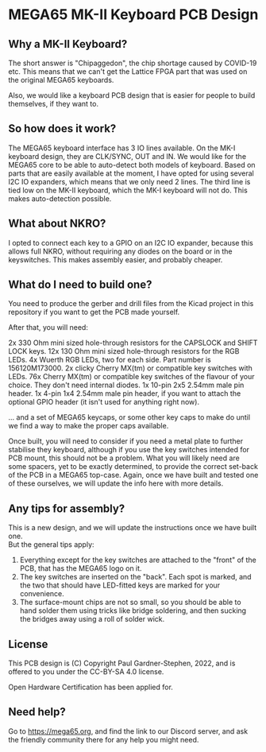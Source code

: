 # MEGA65 MK-II Keyboard PCB Design

## Why a MK-II Keyboard?

The short answer is "Chipaggedon", the chip shortage caused by COVID-19 etc.  This means that we can't get the Lattice FPGA
part that was used on the original MEGA65 keyboards.

Also, we would like a keyboard PCB design that is easier for people to build themselves, if they want to.

## So how does it work?

The MEGA65 keyboard interface has 3 IO lines available. On the MK-I keyboard design, they are CLK/SYNC, OUT and IN.
We would like for the MEGA65 core to be able to auto-detect both models of keyboard. Based on parts that are easily
available at the moment, I have opted for using several I2C IO expanders, which means that we only need 2 lines.
The third line is tied low on the MK-II keyboard, which the MK-I keyboard will not do. This makes auto-detection possible.

## What about NKRO?

I opted to connect each key to a GPIO on an I2C IO expander, because this allows full NKRO, without requiring any
diodes on the board or in the keyswitches. This makes assembly easier, and probably cheaper.

## What do I need to build one?

You need to produce the gerber and drill files from the Kicad project in this repository if you want to get the PCB made
yourself.

After that, you will need:

2x 330 Ohm mini sized hole-through resistors for the CAPSLOCK and SHIFT LOCK keys.
12x 130 Ohm mini sized hole-through resistors for the RGB LEDs.
4x Wuerth RGB LEDs, two for each side. Part number is 156120M173000.
2x clicky Cherry MX(tm) or compatible key switches with LEDs.
76x Cherry MX(tm) or compatible key switches of the flavour of your choice. They don't need internal diodes.
1x 10-pin 2x5 2.54mm male pin header.
1x 4-pin 1x4 2.54mm male pin header, if you want to attach the optional GPIO header (it isn't used for anything right now).

... and a set of MEGA65 keycaps, or some other key caps to make do until we find a way to make the proper caps available.

Once built, you will need to consider if you need a metal plate to further stabilise they keyboard, although if you use the
key switches intended for PCB mount, this should not be a problem.  What you will likely need are some spacers, yet to be
exactly determined, to provide the correct set-back of the PCB in a MEGA65 top-case. Again, once we have built and tested 
one of these ourselves, we will update the info here with more details.

## Any tips for assembly?

This is a new design, and we will update the instructions once we have built one.  
But the general tips apply:
1. Everything except for the key switches are attached to the "front" of the PCB, that has the MEGA65 logo on it.
2. The key switches are inserted on the "back". Each spot is marked, and the two that should have LED-fitted keys are marked for your convenience.
3. The surface-mount chips are not so small, so you should be able to hand solder them using tricks like bridge soldering, and then sucking the bridges away using a roll of solder wick.

## License

This PCB design is (C) Copyright Paul Gardner-Stephen, 2022, and is offered to you under the CC-BY-SA 4.0 license.

Open Hardware Certification has been applied for.

## Need help?

Go to https://mega65.org, and find the link to our Discord server, and ask the friendly community there for any help you might need.
